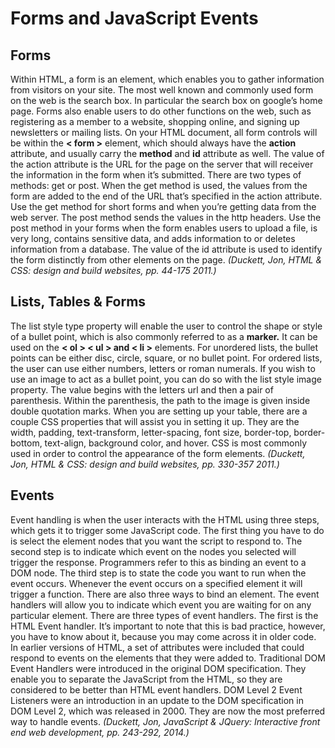 # Forms and JavaScript Events

## Forms

Within HTML,  a form is an element, which enables you to gather information from visitors on your site. The most well known and commonly used form on the web is the search box. In particular the search box on google’s home page. Forms also enable users to do other functions on the web, such as registering as a member to a website, shopping online, and signing up newsletters or mailing lists. On your HTML document, all form controls will be within the **< form >** element, which should always have the **action** attribute, and usually carry the **method** and **id** attribute as well. The value of the action attribute is the URL for the page on the server that will receiver the information in the form when it’s submitted. There are two types of methods: get or post. When the get method is used, the values from the form are added to the end of the URL that’s specified in the action attribute. Use the get method for short forms and when you’re getting data from the web server. The post method sends the values in the http headers. Use the post method in your forms when the form enables users to upload a file, is very long, contains sensitive data, and adds information to or deletes information from a database. The value of the id attribute is used to identify the form distinctly from other elements on the page. *(Duckett, Jon, HTML & CSS: design and build websites, pp. 44-175 2011.)*

## Lists, Tables & Forms

The list style type property will enable the user to control the shape or style of a bullet point, which is also commonly referred to as a **marker.** It can be used on the **< ol > < ul > and < li >** elements. For unordered lists, the bullet points can be either disc, circle, square, or no bullet point. For ordered lists, the user can use either numbers, letters or roman numerals. If you wish to use an image to act as a bullet point, you can do so with the list style image property. The value begins with the letters url and then a pair of parenthesis. Within the parenthesis, the path to the image is given inside double quotation marks. When you are setting up your table, there are a couple CSS properties that will assist you in setting it up. They are the width, padding, text-transform, letter-spacing, font size, border-top, border-bottom, text-align, background color, and hover. CSS is most commonly used in order to control the appearance of the form elements. *(Duckett, Jon, HTML & CSS: design and build websites, pp. 330-357 2011.)*


## Events

Event handling is when the user interacts with the HTML using three steps, which gets it to trigger some JavaScript code. The first thing you have to do is select the element nodes that you want the script to respond to. The second step is to indicate which event on the nodes you selected will trigger the response. Programmers refer to this as binding an event to a DOM node. The third step is to state the code you want to run when the event occurs. Whenever the event occurs on a specified element it will trigger a function. There are also three ways to bind an element. The event handlers will allow you to indicate which event you are waiting for on any particular element. There are three types of event handlers. The first is the HTML Event handler. It’s important to note that this is bad practice, however, you have to know about it, because you may come across it in older code. In earlier versions of HTML, a set of attributes were included that could respond to events on the elements that they were added to. Traditional DOM Event Handlers were introduced in the original DOM specification. They enable you to separate the JavaScript from the HTML, so they are considered to be better than HTML event handlers. DOM Level 2 Event Listeners were an introduction in an update to the DOM specification in DOM Level 2, which was released in 2000. They are now the most preferred way to handle events. *(Duckett, Jon, JavaScript & JQuery: Interactive front end web development, pp. 243-292, 2014.)* 
